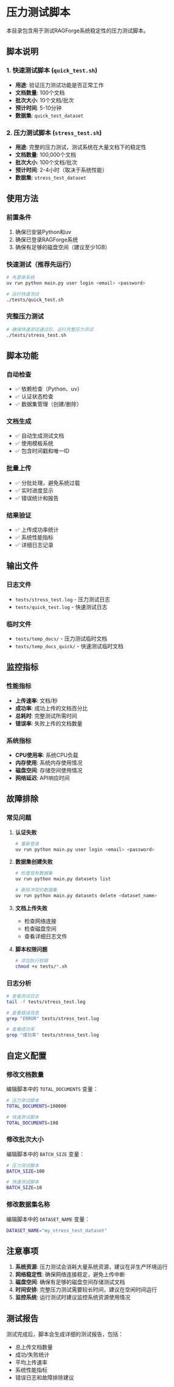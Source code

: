 # 压力测试脚本

本目录包含用于测试RAGForge系统稳定性的压力测试脚本。

## 脚本说明

### 1. 快速测试脚本 (`quick_test.sh`)
- **用途**: 验证压力测试功能是否正常工作
- **文档数量**: 100个文档
- **批次大小**: 10个文档/批次
- **预计时间**: 5-10分钟
- **数据集**: `quick_test_dataset`

### 2. 压力测试脚本 (`stress_test.sh`)
- **用途**: 完整的压力测试，测试系统在大量文档下的稳定性
- **文档数量**: 100,000个文档
- **批次大小**: 100个文档/批次
- **预计时间**: 2-4小时（取决于系统性能）
- **数据集**: `stress_test_dataset`

## 使用方法

### 前置条件
1. 确保已安装Python和uv
2. 确保已登录RAGForge系统
3. 确保有足够的磁盘空间（建议至少1GB）

### 快速测试（推荐先运行）
```bash
# 先登录系统
uv run python main.py user login <email> <password>

# 运行快速测试
./tests/quick_test.sh
```

### 完整压力测试
```bash
# 确保快速测试通过后，运行完整压力测试
./tests/stress_test.sh
```

## 脚本功能

### 自动检查
- ✅ 依赖检查（Python、uv）
- ✅ 认证状态检查
- ✅ 数据集管理（创建/删除）

### 文档生成
- ✅ 自动生成测试文档
- ✅ 使用模板系统
- ✅ 包含时间戳和唯一ID

### 批量上传
- ✅ 分批处理，避免系统过载
- ✅ 实时进度显示
- ✅ 错误统计和报告

### 结果验证
- ✅ 上传成功率统计
- ✅ 系统性能指标
- ✅ 详细日志记录

## 输出文件

### 日志文件
- `tests/stress_test.log` - 压力测试日志
- `tests/quick_test.log` - 快速测试日志

### 临时文件
- `tests/temp_docs/` - 压力测试临时文档
- `tests/temp_docs_quick/` - 快速测试临时文档

## 监控指标

### 性能指标
- **上传速率**: 文档/秒
- **成功率**: 成功上传的文档百分比
- **总耗时**: 完整测试所需时间
- **错误率**: 失败上传的文档数量

### 系统指标
- **CPU使用率**: 系统CPU负载
- **内存使用**: 系统内存使用情况
- **磁盘空间**: 存储空间使用情况
- **网络延迟**: API响应时间

## 故障排除

### 常见问题

1. **认证失败**
   ```bash
   # 重新登录
   uv run python main.py user login <email> <password>
   ```

2. **数据集创建失败**
   ```bash
   # 检查现有数据集
   uv run python main.py datasets list
   
   # 删除冲突的数据集
   uv run python main.py datasets delete <dataset_name>
   ```

3. **文档上传失败**
   - 检查网络连接
   - 检查磁盘空间
   - 查看详细日志文件

4. **脚本权限问题**
   ```bash
   # 添加执行权限
   chmod +x tests/*.sh
   ```

### 日志分析
```bash
# 查看测试日志
tail -f tests/stress_test.log

# 查看错误信息
grep "ERROR" tests/stress_test.log

# 查看成功率
grep "成功率" tests/stress_test.log
```

## 自定义配置

### 修改文档数量
编辑脚本中的 `TOTAL_DOCUMENTS` 变量：
```bash
# 压力测试脚本
TOTAL_DOCUMENTS=100000

# 快速测试脚本
TOTAL_DOCUMENTS=100
```

### 修改批次大小
编辑脚本中的 `BATCH_SIZE` 变量：
```bash
# 压力测试脚本
BATCH_SIZE=100

# 快速测试脚本
BATCH_SIZE=10
```

### 修改数据集名称
编辑脚本中的 `DATASET_NAME` 变量：
```bash
DATASET_NAME="my_stress_test_dataset"
```

## 注意事项

1. **系统资源**: 压力测试会消耗大量系统资源，建议在非生产环境运行
2. **网络稳定性**: 确保网络连接稳定，避免上传中断
3. **磁盘空间**: 确保有足够的磁盘空间存储测试文档
4. **时间安排**: 完整压力测试需要较长时间，建议在空闲时间运行
5. **监控系统**: 运行测试时建议监控系统资源使用情况

## 测试报告

测试完成后，脚本会生成详细的测试报告，包括：
- 总上传文档数量
- 成功/失败统计
- 平均上传速率
- 系统性能指标
- 错误日志和故障排除建议 